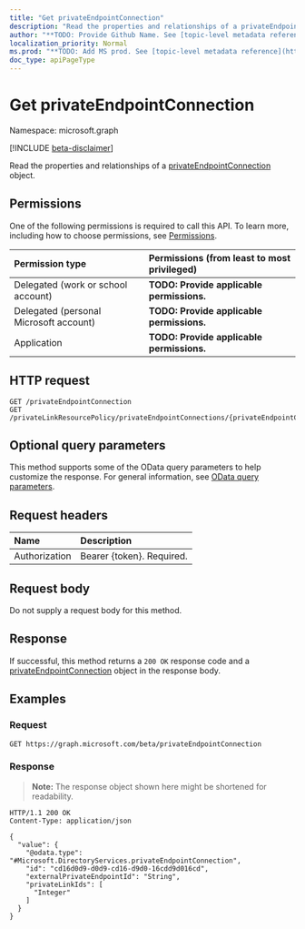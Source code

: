 ```yaml
---
title: "Get privateEndpointConnection"
description: "Read the properties and relationships of a privateEndpointConnection object."
author: "**TODO: Provide Github Name. See [topic-level metadata reference](https://msgo.azurewebsites.net/add/document/guidelines/metadata.html#topic-level-metadata)**"
localization_priority: Normal
ms.prod: "**TODO: Add MS prod. See [topic-level metadata reference](https://msgo.azurewebsites.net/add/document/guidelines/metadata.html#topic-level-metadata)**"
doc_type: apiPageType
---
```


# Get privateEndpointConnection
Namespace: microsoft.graph

[!INCLUDE [beta-disclaimer](../../includes/beta-disclaimer.md)]

Read the properties and relationships of a [privateEndpointConnection](../resources/privateendpointconnection.md) object.

## Permissions
One of the following permissions is required to call this API. To learn more, including how to choose permissions, see [Permissions](/graph/permissions-reference).

|Permission type|Permissions (from least to most privileged)|
|:---|:---|
|Delegated (work or school account)|**TODO: Provide applicable permissions.**|
|Delegated (personal Microsoft account)|**TODO: Provide applicable permissions.**|
|Application|**TODO: Provide applicable permissions.**|

## HTTP request

<!-- {
  "blockType": "ignored"
}
-->
``` http
GET /privateEndpointConnection
GET /privateLinkResourcePolicy/privateEndpointConnections/{privateEndpointConnectionId}
```

## Optional query parameters
This method supports some of the OData query parameters to help customize the response. For general information, see [OData query parameters](/graph/query-parameters).

## Request headers
|Name|Description|
|:---|:---|
|Authorization|Bearer {token}. Required.|

## Request body
Do not supply a request body for this method.

## Response

If successful, this method returns a `200 OK` response code and a [privateEndpointConnection](../resources/privateendpointconnection.md) object in the response body.

## Examples

### Request
<!-- {
  "blockType": "request",
  "name": "get_privateendpointconnection"
}
-->
``` http
GET https://graph.microsoft.com/beta/privateEndpointConnection
```


### Response
>**Note:** The response object shown here might be shortened for readability.
<!-- {
  "blockType": "response",
  "truncated": true,
  "@odata.type": "Microsoft.DirectoryServices.privateEndpointConnection"
}
-->
``` http
HTTP/1.1 200 OK
Content-Type: application/json

{
  "value": {
    "@odata.type": "#Microsoft.DirectoryServices.privateEndpointConnection",
    "id": "cd16d0d9-d0d9-cd16-d9d0-16cdd9d016cd",
    "externalPrivateEndpointId": "String",
    "privateLinkIds": [
      "Integer"
    ]
  }
}
```

